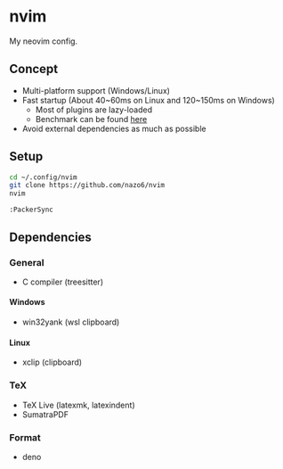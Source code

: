 # nvim

My neovim config.

## Concept

- Multi-platform support (Windows/Linux)
- Fast startup (About 40\~60ms on Linux and 120\~150ms on Windows)
  - Most of plugins are lazy-loaded
  - Benchmark can be found [here](https://nazo6.github.io/nvim/)
- Avoid external dependencies as much as possible

## Setup

```bash
cd ~/.config/nvim
git clone https://github.com/nazo6/nvim
nvim
```

```vim
:PackerSync
```

## Dependencies

### General

- C compiler (treesitter)

#### Windows

- win32yank (wsl clipboard)

#### Linux

- xclip (clipboard)

### TeX

- TeX Live (latexmk, latexindent)
- SumatraPDF

### Format

- deno
